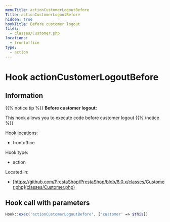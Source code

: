 ```yaml
---
menuTitle: actionCustomerLogoutBefore
Title: actionCustomerLogoutBefore
hidden: true
hookTitle: Before customer logout
files:
  - classes/Customer.php
locations:
  - frontoffice
type:
  - action
---
```


# Hook actionCustomerLogoutBefore

## Information

{{% notice tip %}}
**Before customer logout:** 

This hook allows you to execute code before customer logout
{{% /notice %}}

Hook locations: 
  - frontoffice

Hook type: 
  - action

Located in: 
  - [https://github.com/PrestaShop/PrestaShop/blob/8.0.x/classes/Customer.php](classes/Customer.php)

## Hook call with parameters

```php
Hook::exec('actionCustomerLogoutBefore', ['customer' => $this])
```